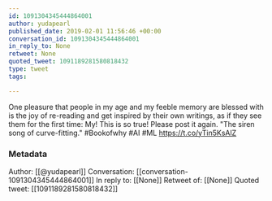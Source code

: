 ```yaml
---
id: 1091304345444864001
author: yudapearl
published_date: 2019-02-01 11:56:46 +00:00
conversation_id: 1091304345444864001
in_reply_to: None
retweet: None
quoted_tweet: 1091189281580818432
type: tweet
tags:

---
```


One pleasure that people in my age and my feeble memory are blessed with is the joy of re-reading and get inspired by their own writings, as if they see them for the first time: My! This is so true! Please post it again. "The siren song of curve-fitting." #Bookofwhy #AI #ML https://t.co/yTin5KsAlZ

### Metadata

Author: [[@yudapearl]]
Conversation: [[conversation-1091304345444864001]]
In reply to: [[None]]
Retweet of: [[None]]
Quoted tweet: [[1091189281580818432]]

